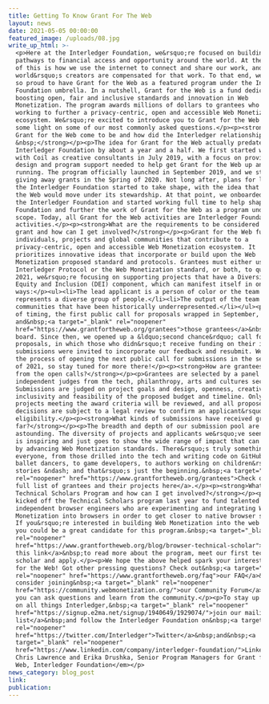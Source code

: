 ```yaml
---
title: Getting To Know Grant For The Web
layout: news
date: 2021-05-05 00:00:00
featured_image: /uploads/08.jpg
write_up_html: >-
  <p>Here at the Interledger Foundation, we&rsquo;re focused on building
  pathways to financial access and opportunity around the world. At the center
  of this is how we use the internet to connect and share our work, and how the
  world&rsquo;s creators are compensated for that work. To that end, we&rsquo;re
  so proud to have Grant for the Web as a featured program under the Interledger
  Foundation umbrella. In a nutshell, Grant for the Web is a fund dedicated to
  boosting open, fair and inclusive standards and innovation in Web
  Monetization. The program awards millions of dollars to grantees who are
  working to further a privacy-centric, open and accessible Web Monetization
  ecosystem. We&rsquo;re excited to introduce you to Grant for the Web and shed
  some light on some of our most commonly asked questions.</p><p><strong>How did
  Grant for the Web come to be and how did the Interledger relationship develop?
  &nbsp;</strong></p><p>The idea for Grant for the Web actually predates the
  Interledger Foundation by about a year and a half. We first started working
  with Coil as creative consultants in July 2019, with a focus on providing the
  design and program support needed to help get Grant for the Web up and
  running. The program officially launched in September 2019, and we started
  giving away grants in the Spring of 2020. Not long after, plans for launching
  the Interledger Foundation started to take shape, with the idea that Grant for
  the Web would move under its stewardship. At that point, we onboarded fully to
  the Interledger Foundation and started working full time to help shape the
  Foundation and further the work of Grant for the Web as a program under its
  scope. Today, all Grant for the Web activities are Interledger Foundation
  activities.</p><p><strong>What are the requirements to be considered for a
  grant and how can I get involved?</strong></p><p>Grant for the Web funds
  individuals, projects and global communities that contribute to a
  privacy-centric, open and accessible Web Monetization ecosystem. It
  prioritizes innovative ideas that incorporate or build upon the Web
  Monetization proposed standard and protocols. Grantees must either use the
  Interledger Protocol or the Web Monetization standard, or both, to qualify. In
  2021, we&rsquo;re focusing on supporting projects that have a Diversity,
  Equity and Inclusion (DEI) component, which can manifest itself in one of two
  ways:</p><ul><li>The lead applicant is a person of color or the team
  represents a diverse group of people.</li><li>The output of the team benefits
  communities that have been historically underrepresented.</li></ul><p>In terms
  of timing, the first public call for proposals wrapped in September,
  and&nbsp;<a target="_blank" rel="noopener"
  href="https://www.grantfortheweb.org/grantees">those grantees</a>&nbsp;came on
  board. Since then, we opened up a &ldquo;second chance&rdquo; call for
  proposals, in which those who didn&rsquo;t receive funding on their initial
  submissions were invited to incorporate our feedback and resubmit. We are in
  the process of opening the next public call for submissions in the second half
  of 2021, so stay tuned for more there!</p><p><strong>How are grantees selected
  from the open calls?</strong></p><p>Grantees are selected by a panel of
  independent judges from the tech, philanthropy, arts and cultures sectors.
  Submissions are judged on project goals and design, openness, creativity,
  inclusivity and feasibility of the proposed budget and timeline. Only those
  projects meeting the award criteria will be reviewed, and all proposed award
  decisions are subject to a legal review to confirm an applicant&rsquo;s
  eligibility.</p><p><strong>What kinds of submissions have received grants so
  far?</strong></p><p>The breadth and depth of our submission pool are truly
  astounding. The diversity of projects and applicants we&rsquo;ve seen to date
  is inspiring and just goes to show the wide range of impact that can be made
  by advancing Web Monetization standards. There&rsquo;s truly something for
  everyone, from those drilled into the tech and writing code on GitHub, to
  ballet dancers, to game developers, to authors working on children&rsquo;s
  stories &ndash; and that&rsquo;s just the beginning.&nbsp;<a target="_blank"
  rel="noopener" href="https://www.grantfortheweb.org/grantees">Check out our
  full list of grantees and their projects here</a>.</p><p><strong>What is the
  Technical Scholars Program and how can I get involved?</strong></p><p>We
  kicked off the Technical Scholars program last year to fund talented
  independent browser engineers who are experimenting and integrating Web
  Monetization into browsers in order to get closer to native browser support.
  If you&rsquo;re interested in building Web Monetization into the web platform,
  you could be a great candidate for this program.&nbsp;<a target="_blank"
  rel="noopener"
  href="https://www.grantfortheweb.org/blog/browser-technical-scholar">Follow
  this link</a>&nbsp;to read more about the program, meet our first technical
  scholar and apply.</p><p>We hope the above helped spark your interest in Grant
  for the Web! Got other pressing questions? Check out&nbsp;<a target="_blank"
  rel="noopener" href="https://www.grantfortheweb.org/faq">our FAQ</a>&nbsp;and
  consider joining&nbsp;<a target="_blank" rel="noopener"
  href="https://community.webmonetization.org/">our Community Forum</a>, where
  you can ask questions and learn from the community.</p><p>To stay up to date
  on all things Interledger,&nbsp;<a target="_blank" rel="noopener"
  href="https://signup.e2ma.net/signup/1940649/1929074/">join our mailing
  list</a>&nbsp;and follow the Interledger Foundation on&nbsp;<a target="_blank"
  rel="noopener"
  href="https://twitter.com/Interledger">Twitter</a>&nbsp;and&nbsp;<a
  target="_blank" rel="noopener"
  href="https://www.linkedin.com/company/interledger-foundation/">LinkedIn</a>.</p><p><em>By
  Chris Lawrence and Erika Drushka, Senior Program Managers for Grant for the
  Web, Interledger Foundation</em></p>
news_category: blog_post
link:
publication:
---
```


